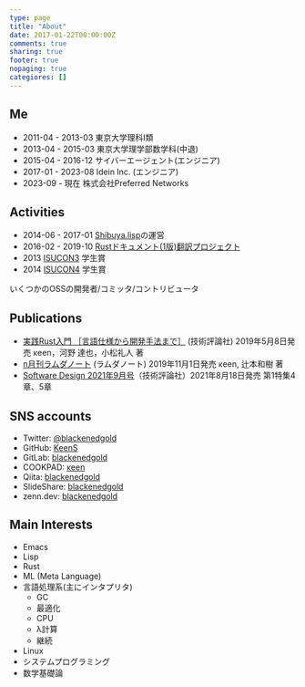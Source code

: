 ```yaml
---
type: page
title: "About"
date: 2017-01-22T00:00:00Z
comments: true
sharing: true
footer: true
nopaging: true
categiores: []
---
```


## Me

- 2011-04 - 2013-03 東京大学理科I類
- 2013-04 - 2015-03 東京大学理学部数学科(中退)
- 2015-04 - 2016-12 サイバーエージェント(エンジニア)
- 2017-01 - 2023-08    Idein Inc. (エンジニア)
- 2023-09 - 現在    株式会社Preferred Networks

## Activities

- 2014-06 - 2017-01 [Shibuya.lisp](http://shibuya.lisp-users.org/)の運営
- 2016-02 - 2019-10 [Rustドキュメント(1版)翻訳プロジェクト](https://rust-lang-ja.github.io/the-rust-programming-language-ja/1.6/book/)
- 2013 [ISUCON3](http://isucon.net) 学生賞
- 2014 [ISUCON4](http://isucon.net) 学生賞

いくつかのOSSの開発者/コミッタ/コントリビュータ

## Publications

* [実践Rust入門 ［言語仕様から開発手法まで］](https://gihyo.jp/book/2019/978-4-297-10559-4) (技術評論社) 2019年5月8日発売 κeen，河野 達也，小松礼人 著
* [n月刊ラムダノート](https://www.lambdanote.com/collections/n/products/nmonthly-vol-1-no-3-2019) (ラムダノート) 2019年11月1日発売 κeen, 辻本和樹 著
* [Software Design 2021年9月号](https://gihyo.jp/magazine/SD/archive/2021/202109)（技術評論社）2021年8月18日発売 第1特集4章、5章

## SNS accounts

- Twitter: [@blackenedgold](https://twitter.com/blackenedgold)
- GitHub: [KeenS](https://github.com/KeenS)
- GitLab: [blackenedgold](https://gitlab.com/blackenedgold)
- COOKPAD: [κeen](https://cookpad.com/kitchen/3303629)
- Qiita: [blackenedgold](https://qiita.com/blackenedgold)
- SlideShare: [blackenedgold](https://www.slideshare.net/blackenedgold)
- zenn.dev: [blackenedgold](https://zenn.dev/blackenedgold)

## Main Interests

- Emacs
- Lisp
- Rust
- ML (Meta Language)
- 言語処理系(主にインタプリタ)
  - GC
  - 最適化
  - CPU
  - λ計算
  - 継続
- Linux
- システムプログラミング
- 数学基礎論
